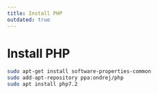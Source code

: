```yaml
---
title: Install PHP
outdated: true
---
```


# Install PHP

```bash
sudo apt-get install software-properties-common
sudo add-apt-repository ppa:ondrej/php
sudo apt install php7.2
```